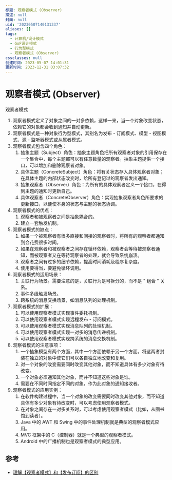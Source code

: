 ```yaml
---
标题: 观察者模式 (Observer)
描述: null
封面: null
uid: '20230507140131337'
aliases: []
tags:
  - 计算机/设计模式
  - GoF设计模式
  - 行为型模式
  - 观察者模式 (Observer)
cssclasses: null
创建时间: 2023-05-07 14:01:31
更新时间: 2023-12-31 03:07:32
---
```


# 观察者模式 (Observer)

 观察者模式

  1. 观察者模式定义了对象之间的一对多依赖，这样一来，当一个对象改变状态，依赖它的对象都会收到通知并自动更新。
  2. 观察者模式是一种对象行为型模式，其别名为发布 - 订阅模式、模型 - 视图模式、源 - 监听器模式或从属者模式。
  3. 观察者模式包含四个角色：
     1. 抽象主题（Subject）角色：抽象主题角色把所有观察者对象的引用保存在一个集合中，每个主题都可以有任意数量的观察者。抽象主题提供一个接口，可以增加和删除观察者对象。
     2. 具体主题（ConcreteSubject）角色：将有关状态存入具体观察者对象；在具体主题的内部状态改变时，给所有登记过的观察者发出通知。
     3. 抽象观察者（Observer）角色：为所有的具体观察者定义一个接口，在得到主题的通知时更新自己。
     4. 具体观察者（ConcreteObserver）角色：实现抽象观察者角色所要求的更新接口，以便使本身的状态与主题的状态协调。
  4. 观察者模式的优点：
     1. 观察者和被观察者之间是抽象耦合的。
     2. 建立一套触发机制。
  5. 观察者模式的缺点：
     1. 如果一个被观察者有很多直接和间接的观察者时，将所有的观察者都通知到会花费很多时间。
     2. 如果在观察者和被观察者之间存在循环依赖，观察者会等待被观察者通知，而被观察者又在等待观察者的处理，就会导致系统崩溃。
     3. 观察者之间有过多的细节依赖，提高时间消耗及程序复杂度。
     4. 使用要得当，要避免循环调用。
  6. 观察者模式的适用场景：
     1. 关联行为场景。需要注意的是，关联行为是可拆分的，而不是 " 组合 " 关系。
     2. 事件多级触发场景。
     3. 跨系统的消息交换场景，如消息队列的处理机制。
  7. 观察者模式的扩展：
     1. 可以使用观察者模式实现事件委托机制。
     2. 可以使用观察者模式实现远程发布 - 订阅模式。
     3. 可以使用观察者模式实现消息队列的处理机制。
     4. 可以使用观察者模式实现一对多的消息传递机制。
     5. 可以使用观察者模式实现跨系统的消息交换机制。
  8. 观察者模式的注意事项：
     1. 一个抽象模型有两个方面，其中一个方面依赖于另一个方面。将这两者封装在独立的对象中使它们可以各自独立地改变和复用。
     2. 对一个对象的改变需要同时改变其他对象，而不知道具体有多少对象有待改变。
     3. 一个对象必须通知其他对象，而并不知道这些对象是谁。
     4. 需要在不同时间指定不同的对象，作为此对象的通知接收者。
  9. 观察者模式的应用实例：
     1. 在软件构建过程中，当一个对象的改变需要同时改变其他对象，而不知道具体有多少对象有待改变时，可以考虑使用观察者模式。
     2. 在对象之间存在一对多关系时，可以考虑使用观察者模式（比如，从图书馆到读者）。
     3. Java 中的 AWT 和 Swing 中的事件处理机制就是典型的观察者模式应用。
     4. MVC 框架中的 C（控制器）就是一个典型的观察者模式。
     5. Android 中的广播机制也是观察者模式的典型应用。

## 参考

- [理解【观察者模式】和【发布订阅】的区别](https://juejin.cn/post/6978728619782701087)
